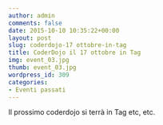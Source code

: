 ```yaml
---
author: admin
comments: false
date: 2015-10-10 10:35:22+00:00
layout: post
slug: coderdojo-17 ottobre-in-tag
title: CoderDojo il 17 ottobre in Tag
img: event_03.jpg
thumb: event_03.jpg
wordpress_id: 309
categories:
- Eventi passati
---
```


Il prossimo coderdojo si terrà in Tag etc, etc.


